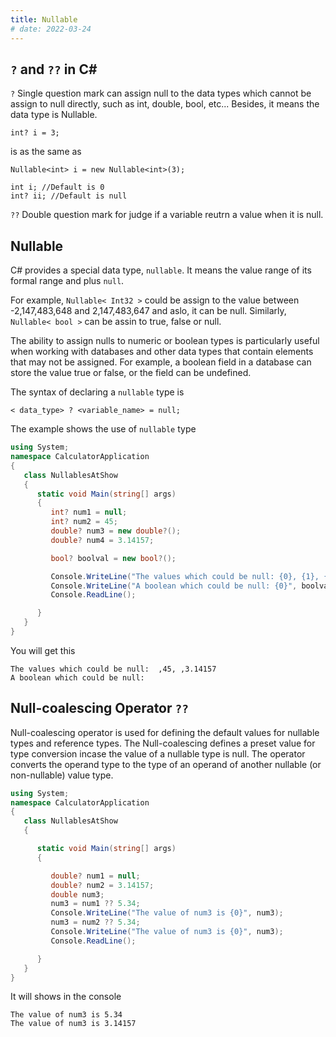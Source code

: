 ```yaml
---
title: Nullable
# date: 2022-03-24
---
```


## `?` and `??` in C#

`?` Single question mark can assign null to the data types which cannot be assign to null directly, such as int, double, bool, etc... Besides, it means the data type is Nullable.

```
int? i = 3;
```

is as the same as

```
Nullable<int> i = new Nullable<int>(3);
```

```
int i; //Default is 0
int? ii; //Default is null
```

`??` Double question mark for judge if a variable reutrn a value when it is null.

## Nullable

C# provides a special data type, `nullable`. It means the value range of its formal range and plus `null`.

For example, `Nullable< Int32 >` could be assign to the value between -2,147,483,648 and 2,147,483,647 and aslo, it can be null. Similarly, `Nullable< bool >` can be assin to true, false or null.

The ability to assign nulls to numeric or boolean types is particularly useful when working with databases and other data types that contain elements that may not be assigned. For example, a boolean field in a database can store the value true or false, or the field can be undefined.

The syntax of declaring a `nullable` type is

```
< data_type> ? <variable_name> = null;
```

The example shows the use of `nullable` type

```cs
using System;
namespace CalculatorApplication
{
   class NullablesAtShow
   {
      static void Main(string[] args)
      {
         int? num1 = null;
         int? num2 = 45;
         double? num3 = new double?();
         double? num4 = 3.14157;

         bool? boolval = new bool?();

         Console.WriteLine("The values which could be null: {0}, {1}, {2}, {3}", num1, num2, num3, num4);
         Console.WriteLine("A boolean which could be null: {0}", boolval);
         Console.ReadLine();

      }
   }
}
```

You will get this

```
The values which could be null:  ,45, ,3.14157
A boolean which could be null:
```

## Null-coalescing Operator `??`

Null-coalescing operator is used for defining the default values for nullable types and reference types. The Null-coalescing defines a preset value for type conversion incase the value of a nullable type is null. The operator converts the operand type to the type of an operand of another nullable (or non-nullable) value type.

```cs
using System;
namespace CalculatorApplication
{
   class NullablesAtShow
   {

      static void Main(string[] args)
      {

         double? num1 = null;
         double? num2 = 3.14157;
         double num3;
         num3 = num1 ?? 5.34;
         Console.WriteLine("The value of num3 is {0}", num3);
         num3 = num2 ?? 5.34;
         Console.WriteLine("The value of num3 is {0}", num3);
         Console.ReadLine();

      }
   }
}
```

It will shows in the console

```
The value of num3 is 5.34
The value of num3 is 3.14157
```
